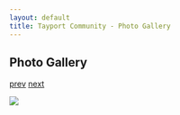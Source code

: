 ```yaml
---
layout: default
title: Tayport Community - Photo Gallery
---
```

## Photo Gallery

[prev](http://tayport.org.uk/photo/328) [next](http://tayport.org.uk/photo/330)

![ ](http://tayport.org.uk/media/329.jpg " ")

